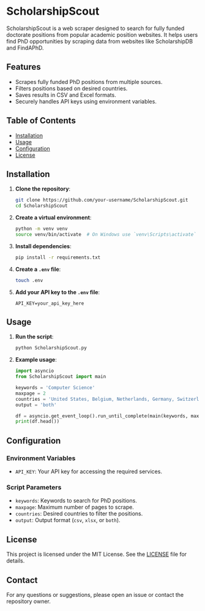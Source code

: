 # ScholarshipScout

ScholarshipScout is a web scraper designed to search for fully funded doctorate positions from popular academic position websites. It helps users find PhD opportunities by scraping data from websites like ScholarshipDB and FindAPhD.

## Features

- Scrapes fully funded PhD positions from multiple sources.
- Filters positions based on desired countries.
- Saves results in CSV and Excel formats.
- Securely handles API keys using environment variables.

## Table of Contents

- [Installation](#installation)
- [Usage](#usage)
- [Configuration](#configuration)
- [License](#license)

## Installation

1. **Clone the repository**:
    ```sh
    git clone https://github.com/your-username/ScholarshipScout.git
    cd ScholarshipScout
    ```

2. **Create a virtual environment**:
    ```sh
    python -m venv venv
    source venv/bin/activate  # On Windows use `venv\Scripts\activate`
    ```

3. **Install dependencies**:
    ```sh
    pip install -r requirements.txt
    ```

4. **Create a `.env` file**:
    ```sh
    touch .env
    ```

5. **Add your API key to the `.env` file**:
    ```env
    API_KEY=your_api_key_here
    ```

## Usage

1. **Run the script**:
    ```sh
    python ScholarshipScout.py
    ```

2. **Example usage**:
    ```python
    import asyncio
    from ScholarshipScout import main

    keywords = 'Computer Science'
    maxpage = 2
    countries = 'United States, Belgium, Netherlands, Germany, Switzerland'
    output = 'both'

    df = asyncio.get_event_loop().run_until_complete(main(keywords, maxpage, countries, output))
    print(df.head())
    ```

## Configuration

### Environment Variables

- `API_KEY`: Your API key for accessing the required services.

### Script Parameters

- `keywords`: Keywords to search for PhD positions.
- `maxpage`: Maximum number of pages to scrape.
- `countries`: Desired countries to filter the positions.
- `output`: Output format (`csv`, `xlsx`, or `both`).

## License

This project is licensed under the MIT License. See the [LICENSE](LICENSE) file for details.

## Contact

For any questions or suggestions, please open an issue or contact the repository owner.

